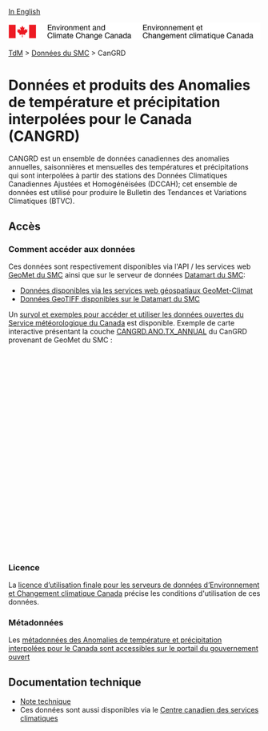 [In English](readme_cangrd_en.md)

![ECCC logo](../../img_eccc-logo.png)

[TdM](../../readme_fr.md) > [Données du SMC](../readme_fr.md) > CanGRD

# Données et produits des Anomalies de température et précipitation interpolées pour le Canada (CANGRD)  

CANGRD est un ensemble de données canadiennes des anomalies annuelles, saisonnières et mensuelles des températures et précipitations qui sont interpolées à partir des stations des Données Climatiques Canadiennes Ajustées et Homogénéisées (DCCAH); cet ensemble de données est utilisé pour produire le Bulletin des Tendances et Variations Climatiques (BTVC).

## Accès

### Comment accéder aux données

Ces données sont respectivement disponibles via l'API / les services web [GeoMet du SMC](../../msc-geomet/readme_fr.md) ainsi que sur le serveur de données [Datamart du SMC](../../msc-datamart/readme_fr.md):

* [Données disponibles via les services web géospatiaux GeoMet-Climat](readme_cangrd-geomet_fr.md)
* [Données GeoTIFF disponibles sur le Datamart du SMC](readme_cangrd-datamart_fr.md)

Un [survol et exemples pour accéder et utiliser les données ouvertes du Service météorologique du Canada](../../usage/readme_fr.md) est disponible. Exemple de carte interactive présentant la couche [CANGRD.ANO.TX_ANNUAL](https://geo.weather.gc.ca/geomet-climate?service=WMS&version=1.3.0&request=GetCapabilities&lang=fr&layer=CANGRD.ANO.TX_ANNUAL) du CanGRD provenant de GeoMet du SMC :

<div id="map" style="height: 400px;"></div>

### Licence

La [licence d’utilisation finale pour les serveurs de données d’Environnement et Changement climatique Canada](../../licence/readme_fr.md) précise les conditions d'utilisation de ces données.

### Métadonnées

Les [métadonnées des Anomalies de température et précipitation interpolées pour le Canada sont accessibles sur le portail du gouvernement ouvert](https://ouvert.canada.ca/data/fr/dataset/3d4b68a5-13bc-48bb-ad10-801128aa6604)

## Documentation technique

* [Note technique](https://collaboration.cmc.ec.gc.ca/cmc/cmos/public_doc/msc-data/climate_cangrd/CANGRD_Technical_Documentation_fr.pdf)
* Ces données sont aussi disponibles via le [Centre canadien des services climatiques](https://www.canada.ca/fr/environnement-changement-climatique/services/changements-climatiques/centre-canadien-services-climatiques/a-propos.html)


<link rel="stylesheet" href="https://cdnjs.cloudflare.com/ajax/libs/openlayers/4.6.5/ol.css" integrity="sha256-rQq4Fxpq3LlPQ8yP11i6Z2lAo82b6ACDgd35CKyNEBw=" crossorigin="anonymous" />
<script src="https://cdn.polyfill.io/v2/polyfill.min.js?features=requestAnimationFrame,Element.prototype.classList,URL"></script>
<script src="https://cdnjs.cloudflare.com/ajax/libs/openlayers/4.6.5/ol.js" integrity="sha256-77IKwU93jwIX7zmgEBfYGHcmeO0Fx2MoWB/ooh9QkBA=" crossorigin="anonymous"></script>
<script>
    function isIE() {
      return window.navigator.userAgent.match(/(MSIE|Trident)/);
    }
    var head = document.getElementsByTagName('head')[0];
    var js = document.createElement("script");
    js.type = "text/javascript";
    if (isIE())
    {
        js.src = "../../../js/cangrd_ie.js";
        document.getElementById("controller").setAttribute("hidden", true);
    }
    else
    {
        js.src = "../../../js/cangrd.js";
    }
    head.appendChild(js);
</script>

